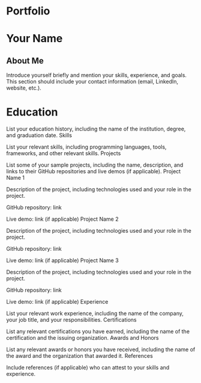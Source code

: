 # Portfolio

# Your Name
## About Me
Introduce yourself briefly and mention your skills, experience, and goals. This section should include your contact information (email, LinkedIn, website, etc.).

# Education
List your education history, including the name of the institution, degree, and graduation date.
Skills

List your relevant skills, including programming languages, tools, frameworks, and other relevant skills.
Projects

List some of your sample projects, including the name, description, and links to their GitHub repositories and live demos (if applicable).
Project Name 1

Description of the project, including technologies used and your role in the project.

GitHub repository: link

Live demo: link (if applicable)
Project Name 2

Description of the project, including technologies used and your role in the project.

GitHub repository: link

Live demo: link (if applicable)
Project Name 3

Description of the project, including technologies used and your role in the project.

GitHub repository: link

Live demo: link (if applicable)
Experience

List your relevant work experience, including the name of the company, your job title, and your responsibilities.
Certifications

List any relevant certifications you have earned, including the name of the certification and the issuing organization.
Awards and Honors

List any relevant awards or honors you have received, including the name of the award and the organization that awarded it.
References

Include references (if applicable) who can attest to your skills and experience.

